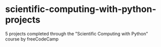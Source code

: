 # scientific-computing-with-python-projects
5 projects completed through the "Scientific Computing with Python" course by freeCodeCamp
